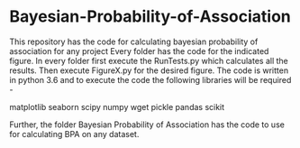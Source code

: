 # Bayesian-Probability-of-Association
This repository has the code for calculating bayesian probability of association for any project
Every folder has the code for the indicated figure. In every folder first execute the RunTests.py which calculates all the results. Then execute FigureX.py for the desired figure. The code is written in python 3.6 and to execute the code the following libraries will be required - 

matplotlib
seaborn
scipy
numpy
wget
pickle
pandas
scikit

Further, the folder Bayesian Probability of Association has the code to use for calculating BPA on any dataset.
